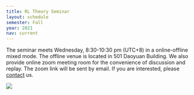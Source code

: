 ```yaml
---
title: RL Theory Seminar
layout: schedule
semester: Fall
year: 2021
nav: current
---
```


The seminar meets Wednesday, 8:30-10:30 pm (UTC+8) in a online-offline mixed mode.
The offline venue is located in 501 Daoyuan Building.
We also provide online zoom meeting room for the convenience of discussion and replay.
The zoom link will be sent by email. If you are interested, please [contact](about.html) us.

<a target="_blank" href="https://calendar.google.com/event?action=TEMPLATE&amp;tmeid=NWQxcDgyNms1cGJvYTY1MTE5ODh1czB0b29fMjAyMTEwMjBUMDAzMDAwWiBzenJsZWVAbQ&amp;tmsrc=szrlee%40gmail.com&amp;scp=ALL"><img border="0" src="https://www.google.com/calendar/images/ext/gc_button1_en.gif"></a>